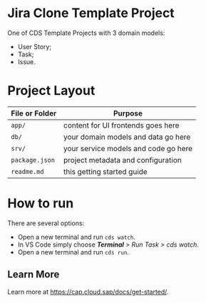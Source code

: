 # Jira Clone Template Project

One of CDS Template Projects with 3 domain models:
- User Story; 
- Task; 
- Issue.

# Project Layout

File or Folder | Purpose
---------|----------
`app/` | content for UI frontends goes here
`db/` | your domain models and data go here
`srv/` | your service models and code go here
`package.json` | project metadata and configuration
`readme.md` | this getting started guide


# How to run

There are several options:
- Open a new terminal and run `cds watch`.
- In VS Code simply choose _**Terminal** > Run Task > cds watch_.
- Open a new terminal and run `cds run`.

## Learn More

Learn more at https://cap.cloud.sap/docs/get-started/.
